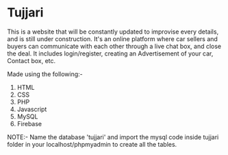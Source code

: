 # Tujjari
This is a website that will be constantly updated to improvise every details, and is still under construction. It's an online platform where car sellers and buyers can communicate with each other through a live chat box, and close the deal. It includes login/register, creating an Advertisement of your car, Contact box, etc.

Made using the following:-
1. HTML
2. CSS
3. PHP
4. Javascript
5. MySQL
6. Firebase

NOTE:- Name the database 'tujjari' and import the mysql code inside tujjari folder in your localhost/phpmyadmin to create all the tables. 
